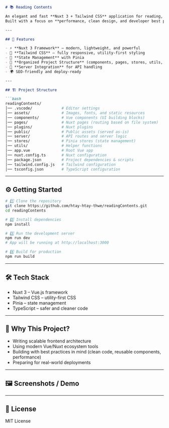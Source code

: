 ````markdown
# 📚 Reading Contents

An elegant and fast **Nuxt 3 + Tailwind CSS** application for reading, organizing, and managing digital content.  
Built with a focus on **performance, clean design, and developer best practices**.

---

## 🚀 Features

- ⚡ **Nuxt 3 Framework** – modern, lightweight, and powerful
- 🎨 **Tailwind CSS** – fully responsive, utility-first styling
- 🔄 **State Management** with Pinia
- 📂 **Organized Project Structure** (components, pages, stores, utils, etc.)
- 🔐 **Server Integration** for API handling
- 🌍 SEO-friendly and deploy-ready

---

## 🏗 Project Structure

```bash
readingContents/
│── .vscode/             # Editor settings
│── assets/              # Images, fonts, and static resources
│── components/          # Vue components (UI building blocks)
│── pages/               # Nuxt pages (routing based on file system)
│── plugins/             # Nuxt plugins
│── public/              # Public assets (served as-is)
│── server/              # API routes and server logic
│── stores/              # Pinia stores (state management)
│── utils/               # Helper functions
│── app.vue              # Root Vue app
│── nuxt.config.ts       # Nuxt configuration
│── package.json         # Project dependencies & scripts
│── tailwind.config.js   # Tailwind configuration
│── tsconfig.json        # TypeScript configuration
````

---

## ⚙️ Getting Started

```bash
# 1️⃣ Clone the repository
git clone https://github.com/htay-htay-thwe/readingContents.git
cd readingContents

# 2️⃣ Install dependencies
npm install

# 3️⃣ Run the development server
npm run dev
# App will be running at http://localhost:3000

# 4️⃣ Build for production
npm run build
```

---

## 🛠 Tech Stack

* Nuxt 3 – Vue.js framework
* Tailwind CSS – utility-first CSS
* Pinia – state management
* TypeScript – safer and cleaner code

---

## 🌟 Why This Project?

* Writing scalable frontend architecture
* Using modern Vue/Nuxt ecosystem tools
* Building with best practices in mind (clean code, reusable components, performance)
* Preparing for real-world deployments

---

## 🖼 Screenshots / Demo



---

## 📄 License

MIT License

```
```
